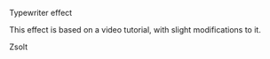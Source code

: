 Typewriter effect

This effect is based on a video tutorial, with slight modifications to it.

Zsolt